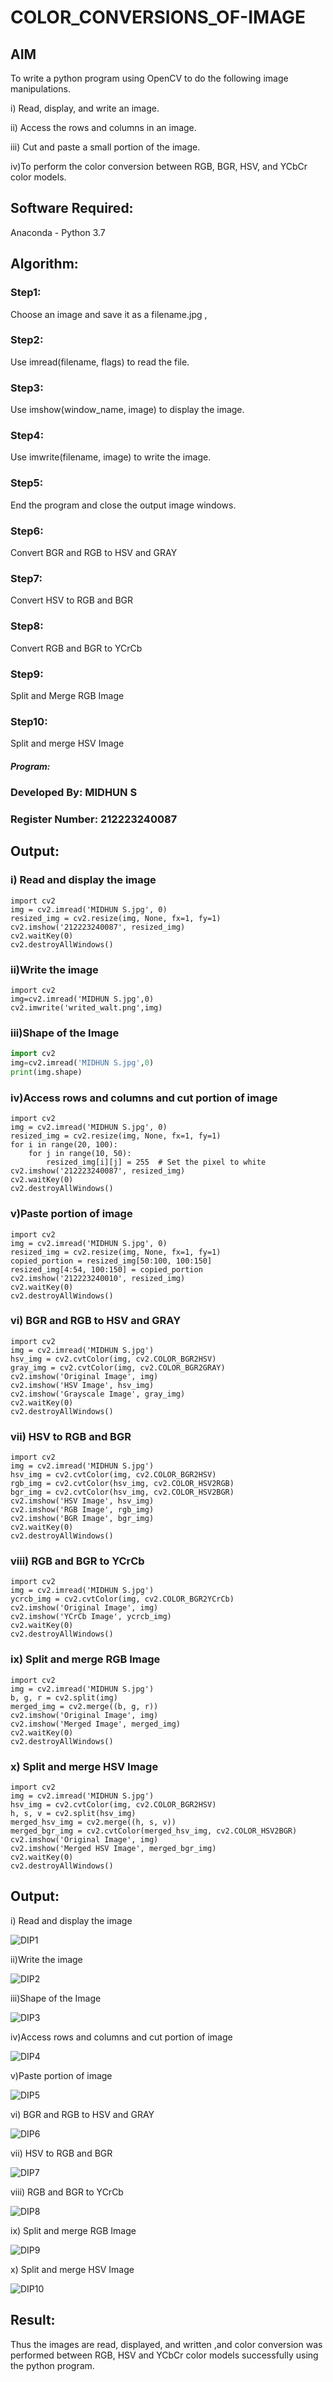 # COLOR_CONVERSIONS_OF-IMAGE
## AIM
To write a python program using OpenCV to do the following image manipulations.

i) Read, display, and write an image.

ii) Access the rows and columns in an image.

iii) Cut and paste a small portion of the image.

iv)To perform the color conversion between RGB, BGR, HSV, and YCbCr color models.


## Software Required:
Anaconda - Python 3.7
## Algorithm:
### Step1:
Choose an image and save it as a filename.jpg ,
### Step2:
Use imread(filename, flags) to read the file.
### Step3:
Use imshow(window_name, image) to display the image.
### Step4:
Use imwrite(filename, image) to write the image.
### Step5:
End the program and close the output image windows.
### Step6:
Convert BGR and RGB to HSV and GRAY
### Step7:
Convert HSV to RGB and BGR
### Step8:
Convert RGB and BGR to YCrCb
### Step9:
Split and Merge RGB Image
### Step10:
Split and merge HSV Image

##### Program:
### Developed By: MIDHUN S
### Register Number: 212223240087


## Output:

### i) Read and display the image
```python3
import cv2
img = cv2.imread('MIDHUN S.jpg', 0)
resized_img = cv2.resize(img, None, fx=1, fy=1)
cv2.imshow('212223240087', resized_img)
cv2.waitKey(0)
cv2.destroyAllWindows()
```

### ii)Write the image
```python3
import cv2
img=cv2.imread('MIDHUN S.jpg',0)
cv2.imwrite('writed_walt.png',img)
```

### iii)Shape of the Image
```python
import cv2
img=cv2.imread('MIDHUN S.jpg',0)
print(img.shape)
```

### iv)Access rows and columns and cut portion of image
```python3
import cv2
img = cv2.imread('MIDHUN S.jpg', 0)
resized_img = cv2.resize(img, None, fx=1, fy=1)
for i in range(20, 100):
    for j in range(10, 50):
        resized_img[i][j] = 255  # Set the pixel to white
cv2.imshow('212223240087', resized_img)
cv2.waitKey(0)
cv2.destroyAllWindows()
```

### v)Paste portion of image
```python3
import cv2
img = cv2.imread('MIDHUN S.jpg', 0)
resized_img = cv2.resize(img, None, fx=1, fy=1)
copied_portion = resized_img[50:100, 100:150]
resized_img[4:54, 100:150] = copied_portion
cv2.imshow('212223240010', resized_img)
cv2.waitKey(0)
cv2.destroyAllWindows()
```

### vi) BGR and RGB to HSV and GRAY
```python3
import cv2
img = cv2.imread('MIDHUN S.jpg')
hsv_img = cv2.cvtColor(img, cv2.COLOR_BGR2HSV)
gray_img = cv2.cvtColor(img, cv2.COLOR_BGR2GRAY)
cv2.imshow('Original Image', img)
cv2.imshow('HSV Image', hsv_img)
cv2.imshow('Grayscale Image', gray_img)
cv2.waitKey(0)
cv2.destroyAllWindows()
```

### vii) HSV to RGB and BGR
```python3
import cv2
img = cv2.imread('MIDHUN S.jpg')
hsv_img = cv2.cvtColor(img, cv2.COLOR_BGR2HSV)
rgb_img = cv2.cvtColor(hsv_img, cv2.COLOR_HSV2RGB)
bgr_img = cv2.cvtColor(hsv_img, cv2.COLOR_HSV2BGR)
cv2.imshow('HSV Image', hsv_img)
cv2.imshow('RGB Image', rgb_img)
cv2.imshow('BGR Image', bgr_img)
cv2.waitKey(0)
cv2.destroyAllWindows()
```

### viii) RGB and BGR to YCrCb
```python3
import cv2
img = cv2.imread('MIDHUN S.jpg')
ycrcb_img = cv2.cvtColor(img, cv2.COLOR_BGR2YCrCb)
cv2.imshow('Original Image', img)
cv2.imshow('YCrCb Image', ycrcb_img)
cv2.waitKey(0)
cv2.destroyAllWindows()
```

### ix) Split and merge RGB Image
```python3
import cv2
img = cv2.imread('MIDHUN S.jpg')
b, g, r = cv2.split(img)
merged_img = cv2.merge((b, g, r))
cv2.imshow('Original Image', img)
cv2.imshow('Merged Image', merged_img)
cv2.waitKey(0)
cv2.destroyAllWindows()
```

### x) Split and merge HSV Image
```python3
import cv2
img = cv2.imread('MIDHUN S.jpg')
hsv_img = cv2.cvtColor(img, cv2.COLOR_BGR2HSV)
h, s, v = cv2.split(hsv_img)
merged_hsv_img = cv2.merge((h, s, v))
merged_bgr_img = cv2.cvtColor(merged_hsv_img, cv2.COLOR_HSV2BGR)
cv2.imshow('Original Image', img)
cv2.imshow('Merged HSV Image', merged_bgr_img)
cv2.waitKey(0)
cv2.destroyAllWindows()
```

## Output:
i) Read and display the image

![DIP1](https://github.com/anu-varshini11/COLOR_CONVERSIONS_OF-IMAGE/assets/138969827/f051f44f-03da-4127-b049-8d4f9e6d8705)

ii)Write the image

![DIP2](https://github.com/anu-varshini11/COLOR_CONVERSIONS_OF-IMAGE/assets/138969827/83e02cc4-125c-4792-9d62-d41c5111e2d4)

iii)Shape of the Image

![DIP3](https://github.com/anu-varshini11/COLOR_CONVERSIONS_OF-IMAGE/assets/138969827/97df64c6-94a9-40cf-8924-8fdadeb2eaa7)

iv)Access rows and columns and cut portion of image

![DIP4](https://github.com/anu-varshini11/COLOR_CONVERSIONS_OF-IMAGE/assets/138969827/24ae6417-1e2c-4545-8c52-c80682510341)

v)Paste portion of image

![DIP5](https://github.com/anu-varshini11/COLOR_CONVERSIONS_OF-IMAGE/assets/138969827/32b1dda9-b21a-4a7c-88c8-c3e7a9e99a2c)

vi) BGR and RGB to HSV and GRAY

![DIP6](https://github.com/anu-varshini11/COLOR_CONVERSIONS_OF-IMAGE/assets/138969827/a81ae75d-3f5b-45c4-b51c-7e3322fd606b)

vii) HSV to RGB and BGR

![DIP7](https://github.com/anu-varshini11/COLOR_CONVERSIONS_OF-IMAGE/assets/138969827/a2328b9a-0480-4f20-bb7b-4282bd7ec5fc)

viii) RGB and BGR to YCrCb

![DIP8](https://github.com/anu-varshini11/COLOR_CONVERSIONS_OF-IMAGE/assets/138969827/67fed05a-5cac-4702-afe8-a4873f8dbff2)

ix) Split and merge RGB Image

![DIP9](https://github.com/anu-varshini11/COLOR_CONVERSIONS_OF-IMAGE/assets/138969827/15f866a7-b45a-4b12-b29d-8d65052bba41)

x) Split and merge HSV Image

![DIP10](https://github.com/anu-varshini11/COLOR_CONVERSIONS_OF-IMAGE/assets/138969827/53f1f5ae-d41e-4e19-9318-a8b1b6dfcaaf)


## Result:
Thus the images are read, displayed, and written ,and color conversion was performed between RGB, HSV and YCbCr color models successfully using the python program.
